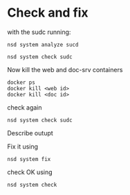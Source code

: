 Check and fix
=============

with the sudc running:

	nsd system analyze sucd
	
	nsd system check sudc

Now kill the web and doc-srv containers

	docker ps
	docker kill <web id>
	docker kill <doc id>
	
check again

	nsd system check sudc
	
Describe outupt

Fix it using

	nsd system fix
	
check OK using

	nsd system check


